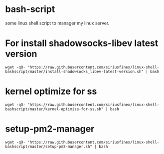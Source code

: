 # bash-script
some linux shell script to manager my linux server.

# For install shadowsocks-libev latest version
```
wget -qO- "https://raw.githubusercontent.com/siriusfinex/linux-shell-bashscript/master/install-shadowsocks_libev-latest-version.sh" | bash
```
# kernel optimize for ss
```
wget -qO- "https://raw.githubusercontent.com/siriusfinex/linux-shell-bashscript/master/kernel-optimize-for-ss.sh" | bash
```

# setup-pm2-manager
```
wget -qO- "https://raw.githubusercontent.com/siriusfinex/linux-shell-bashscript/master/setup-pm2-manager.sh" | bash
```
